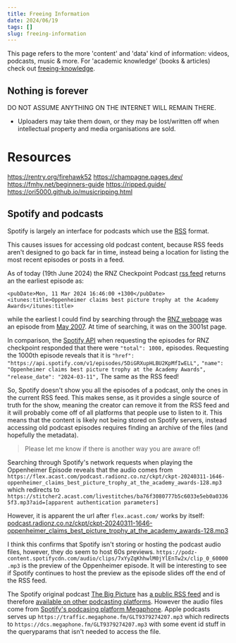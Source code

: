 ```yaml
---
title: Freeing Information
date: 2024/06/19
tags: []
slug: freeing-information
---
```


This page refers to the more 'content' and 'data' kind of information: videos, podcasts, music & more.
For 'academic knowledge' (books & articles) check out [freeing-knowledge](/blog/freeing-knowledge).

## Nothing is forever
DO NOT ASSUME ANYTHING ON THE INTERNET WILL REMAIN THERE.
- Uploaders may take them down, or they may be lost/written off when intellectual property and media organisations are sold.


# Resources
https://rentry.org/firehawk52
https://champagne.pages.dev/
https://fmhy.net/beginners-guide
https://ripped.guide/
https://ori5000.github.io/musicripping.html


## Spotify and podcasts
Spotify is largely an interface for podcasts which use the [RSS](https://en.wikipedia.org/wiki/RSS) format.

This causes issues for accessing old podcast content, because RSS feeds aren't designed to go back far in time, instead being a location for listing the most recent episodes or posts in a feed.

As of today (19th June 2024) the RNZ Checkpoint Podcast [rss feed](https://www.rnz.co.nz/podcasts/checkpoint.rss) returns an the earliest episode as: 
```
<pubDate>Mon, 11 Mar 2024 16:46:00 +1300</pubDate>
<itunes:title>Oppenheimer claims best picture trophy at the Academy Awards</itunes:title>
```
while the earliest I could find by searching through the [RNZ webpage](https://www.rnz.co.nz/national/programmes/checkpoint/podcast) was an episode from [May 2007](https://www.rnz.co.nz/national/programmes/checkpoint/audio/915930/focus-on-politics-for-4-may). At time of searching, it was on the 3001st page.

In comparison, the [Spotify API](https://developer.spotify.com/documentation/web-api/reference/get-a-shows-episodes) when requesting the episodes for RNZ checkpoint responded that there were ```"total": 1000,``` episodes. Requesting the 1000th episode reveals that it is ```"href": "https://api.spotify.com/v1/episodes/5DiGRXupHLBU2KpMfIwELL",``` ```"name": "Oppenheimer claims best picture trophy at the Academy Awards", "release_date": "2024-03-11",``` The same as the RSS feed!


So, Spotify doesn't show you all the episodes of a podcast, only the ones in the current RSS feed. This makes sense, as it provides a single source of truth for the show, meaning the creator can remove it from the RSS feed and it will probably come off of all platforms that people use to listen to it. This means that the content is likely not being stored on Spotify servers, instead accessing old podcast episodes requires finding an archive of the files (and hopefully the metadata).

> Please let me know if there is another way you are aware of!

Searching through Spotify's network requests when playing the Oppenheimer Episode reveals that the audio comes from ```https://flex.acast.com/podcast.radionz.co.nz/ckpt/ckpt-20240311-1646-oppenheimer_claims_best_picture_trophy_at_the_academy_awards-128.mp3``` which redirects to ```https://stitcher2.acast.com/livestitches/ba76f3080777b5c6033e5eb0a03365f3.mp3?aid=[apparent authentication parameters]```

However, it is apparent the url after ```flex.acast.com/``` works by itself: [podcast.radionz.co.nz/ckpt/ckpt-20240311-1646-oppenheimer_claims_best_picture_trophy_at_the_academy_awards-128.mp3](podcast.radionz.co.nz/ckpt/ckpt-20240311-1646-oppenheimer_claims_best_picture_trophy_at_the_academy_awards-128.mp3)

I think this confirms that Spotify isn't storing or hosting the podcast audio files, however, they do seem to host 60s previews.
```https://podz-content.spotifycdn.com/audio/clips/7xYyZqKhhwlM0jYlEnTw2x/clip_0_60000.mp3``` is the preview of the Oppenheimer episode. It will be interesting to see if Spotify continues to host the preview as the episode slides off the end of the RSS feed.

The Spotify original podcast [The Big Picture](https://open.spotify.com/show/6mTel3azvnK8isLs4VujvF?si=314af60c53c74dd9) has [a public RSS feed](https://feeds.megaphone.fm/the-big-picture) and is therefore [available on other podcasting platforms](https://podcasts.apple.com/us/podcast/the-big-picture/id1439252196). However the audio files come from [Spotify's podcasing platform Megaphone](https://megaphone.spotify.com/). Apple podcasts serves up ```https://traffic.megaphone.fm/GLT9379274207.mp3``` which redirects to ```https://dcs.megaphone.fm/GLT9379274207.mp3``` with some event id stuff in the queryparams that isn't needed to access the file.